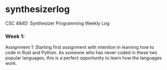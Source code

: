# synthesizerlog
CSC 484D: Synthesizer Programming Weekly Log

### Week 1:
Assignment 1: Starting first assignment with intention in learning how to code in Rust and Python. As someone who has never coded in these two popular languages,
this is a perfect opportunity to learn how the languages work.

